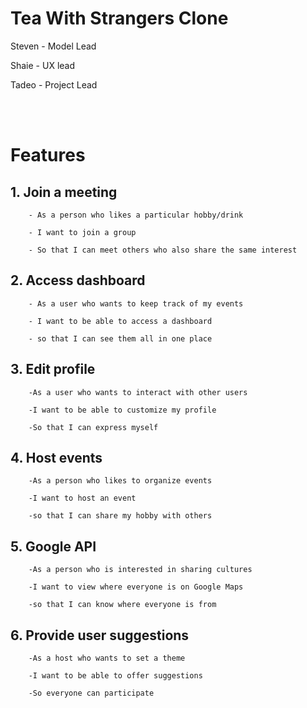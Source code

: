 # Tea With Strangers Clone

Steven - Model Lead 

Shaie - UX lead 

Tadeo - Project Lead

<br>
<br>


# Features
## 1. Join a meeting

        - As a person who likes a particular hobby/drink

        - I want to join a group 

        - So that I can meet others who also share the same interest


## 2. Access dashboard

        - As a user who wants to keep track of my events

        - I want to be able to access a dashboard

        - so that I can see them all in one place

## 3. Edit profile

        -As a user who wants to interact with other users

        -I want to be able to customize my profile

        -So that I can express myself 

## 4. Host events

        -As a person who likes to organize events

        -I want to host an event

        -so that I can share my hobby with others 


## 5. Google API

        -As a person who is interested in sharing cultures

        -I want to view where everyone is on Google Maps

        -so that I can know where everyone is from

## 6. Provide user suggestions

        -As a host who wants to set a theme

        -I want to be able to offer suggestions

        -So everyone can participate